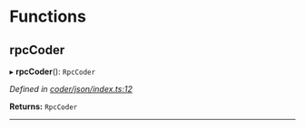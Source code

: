 

# Functions

<a id="rpccoder"></a>

##  rpcCoder

▸ **rpcCoder**(): `RpcCoder`

*Defined in [coder/json/index.ts:12](https://github.com/polkadot-js/api/blob/85ebacb/packages/rpc-provider/src/coder/json/index.ts#L12)*

**Returns:** `RpcCoder`

___

